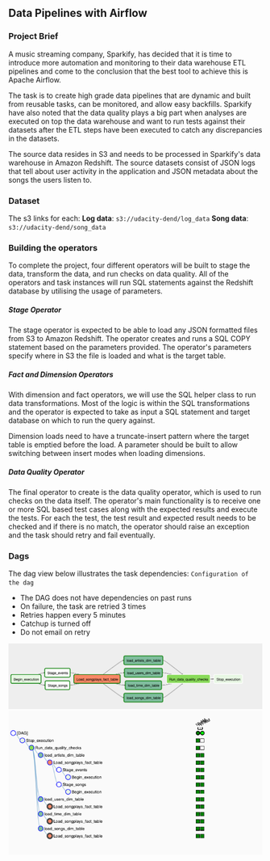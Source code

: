 ## Data Pipelines with Airflow

### Project Brief
A music streaming company, Sparkify, has decided that it is time to introduce more automation and monitoring to their data warehouse ETL pipelines and come to the conclusion that the best tool to achieve this is Apache Airflow.

The task is to create high grade data pipelines that are dynamic and built from reusable tasks, can be monitored, and allow easy backfills. Sparkify have also noted that the data quality plays a big part when analyses are executed on top the data warehouse and want to run tests against their datasets after the ETL steps have been executed to catch any discrepancies in the datasets.

The source data resides in S3 and needs to be processed in Sparkify's data warehouse in Amazon Redshift. The source datasets consist of JSON logs that tell about user activity in the application and JSON metadata about the songs the users listen to.

### Dataset 
The s3 links for each:
**Log data**: `s3://udacity-dend/log_data`
**Song data**: `s3://udacity-dend/song_data`

### Building the operators
To complete the project, four different operators will be built to stage the data, transform the data, and run checks on data quality.
All of the operators and task instances will run SQL statements against the Redshift database by utilising the usage of parameters.

##### Stage Operator
The stage operator is expected to be able to load any JSON formatted files from S3 to Amazon Redshift. The operator creates and runs a SQL COPY statement based on the parameters provided. The operator's parameters specify where in S3 the file is loaded and what is the target table.

##### Fact and Dimension Operators
With dimension and fact operators, we will use the SQL helper class to run data transformations. Most of the logic is within the SQL transformations and the operator is expected to take as input a SQL statement and target database on which to run the query against. 

Dimension loads need to have a truncate-insert pattern where the target table is emptied before the load. A parameter should be built to allow switching between insert modes when loading dimensions. 

##### Data Quality Operator
The final operator to create is the data quality operator, which is used to run checks on the data itself. The operator's main functionality is to receive one or more SQL based test cases along with the expected results and execute the tests. For each the test, the test result and expected result needs to be checked and if there is no match, the operator should raise an exception and the task should retry and fail eventually.

### Dags
The dag view below illustrates the task dependencies:
`Configuration of the dag`
- The DAG does not have dependencies on past runs
- On failure, the task are retried 3 times
- Retries happen every 5 minutes
- Catchup is turned off
- Do not email on retry

![Dag View](dag_view.png)
![Tree View](tree_view.png)
